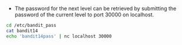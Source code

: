 - The password for the next level can be retrieved by submitting the password of the current level to port 30000 on localhost.
```bash
cd /etc/bandit_pass
cat bandit14
echo 'bandit14pass' | nc localhost 30000
```
